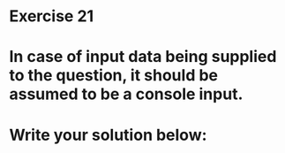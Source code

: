 # Exercise 21
# In case of input data being supplied to the question, it should be assumed to be a console input.





# Write your solution below:
